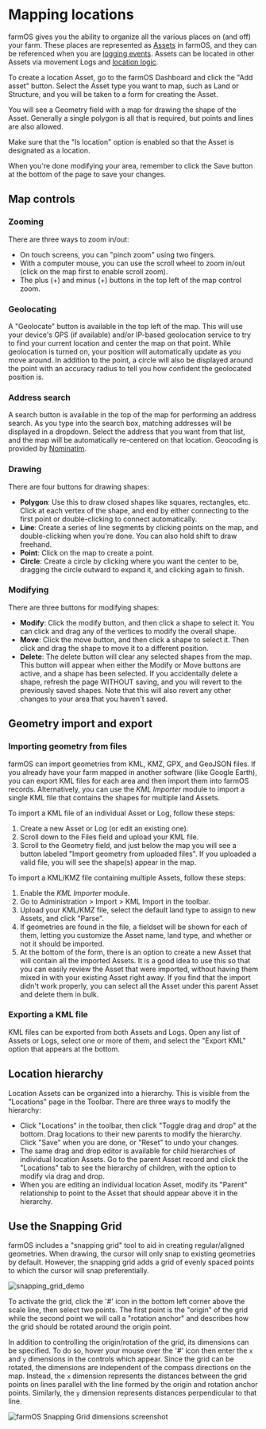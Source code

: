 # Mapping locations

farmOS gives you the ability to organize all the various places on (and off)
your farm. These places are represented as [Assets](/guide/assets) in farmOS,
and they can be referenced when you are [logging events](/guide/logs). Assets
can be located in other Assets via movement Logs and
[location logic](/guide/location).

To create a location Asset, go to the farmOS Dashboard and click the "Add
asset" button. Select the Asset type you want to map, such as Land or
Structure, and you will be taken to a form for creating the Asset.

You will see a Geometry field with a map for drawing the shape of the Asset.
Generally a single polygon is all that is required, but points and lines are
also allowed.

Make sure that the "Is location" option is enabled so that the Asset is
designated as a location.

When you're done modifying your area, remember to click the Save button at the
bottom of the page to save your changes.

## Map controls

### Zooming

There are three ways to zoom in/out:

- On touch screens, you can "pinch zoom" using two fingers.
- With a computer mouse, you can use the scroll wheel to zoom in/out (click
   on the map first to enable scroll zoom).
- The plus (+) and minus (+) buttons in the top left of the map control zoom.

### Geolocating

A "Geolocate" button is available in the top left of the map. This will use your
device's GPS (if available) and/or IP-based geolocation service to try to find
your current location and center the map on that point. While geolocation is
turned on, your position will automatically update as you move around. In
addition to the point, a circle will also be displayed around the point with an
accuracy radius to tell you how confident the geolocated position is.

### Address search

A search button is available in the top of the map for performing an address
search. As you type into the search box, matching addresses will be displayed
in a dropdown. Select the address that you want from that list, and the map
will be automatically re-centered on that location. Geocoding is provided by
[Nominatim](https://nominatim.org/).

### Drawing

There are four buttons for drawing shapes:

- **Polygon**: Use this to draw closed shapes like squares, rectangles, etc.
  Click at each vertex of the shape, and end by either connecting to the first
  point or double-clicking to connect automatically.
- **Line**: Create a series of line segments by clicking points on the map, and
  double-clicking when you're done. You can also hold shift to draw freehand.
- **Point**: Click on the map to create a point.
- **Circle**: Create a circle by clicking where you want the center to be,
  dragging the circle outward to expand it, and clicking again to finish.

### Modifying

There are three buttons for modifying shapes:

- **Modify**: Click the modify button, and then click a shape to select it. You
  can click and drag any of the vertices to modify the overall shape.
- **Move**: Click the move button, and then click a shape to select it. Then
  click and drag the shape to move it to a different position.
- **Delete**: The delete button will clear any selected shapes from the map.
  This button will appear when either the Modify or Move buttons are active,
  and a shape has been selected. If you accidentally delete a shape, refresh
  the page WITHOUT saving, and you will revert to the previously saved shapes.
  Note that this will also revert any other changes to your area that you
  haven't saved.

## Geometry import and export

### Importing geometry from files

farmOS can import geometries from KML, KMZ, GPX, and GeoJSON files. If you
already have your farm mapped in another software (like Google Earth), you
can export KML files for each area and then import them into farmOS records.
Alternatively, you can use the *KML Importer* module to import a single KML
file that contains the shapes for multiple land Assets.

To import a KML file of an individual Asset or Log, follow these steps:

1. Create a new Asset or Log (or edit an existing one).
2. Scroll down to the Files field and upload your KML file.
3. Scroll to the Geometry field, and just below the map you will see a button
   labeled "Import geometry from uploaded files". If you uploaded a valid file,
   you will see the shape(s) appear in the map.

To import a KML/KMZ file containing multiple Assets, follow these steps:

1. Enable the *KML Importer* module.
2. Go to Administration > Import > KML Import in the toolbar.
3. Upload your KML/KMZ file, select the default land type to assign to new
   Assets, and click "Parse".
4. If geometries are found in the file, a fieldset will be shown for each of
   them, letting you customize the Asset name, land type, and whether or not it
   should be imported.
5. At the bottom of the form, there is an option to create a new Asset that will
   contain all the imported Assets. It is a good idea to use this so that you
   can easily review the Asset that were imported, without having them mixed in
   with your existing Asset right away. If you find that the import didn't work
   properly, you can select all the Asset under this parent Asset and delete them
   in bulk.

### Exporting a KML file

KML files can be exported from both Assets and Logs. Open any list of Assets or
Logs, select one or more of them, and select the "Export KML" option that
appears at the bottom.

## Location hierarchy

Location Assets can be organized into a hierarchy. This is visible from the
"Locations" page in the Toolbar. There are three ways to modify the hierarchy:

- Click "Locations" in the toolbar, then click "Toggle drag and drop" at the
  bottom. Drag locations to their new parents to modify the hierarchy. Click
  "Save" when you are done, or "Reset" to undo your changes.
- The same drag and drop editor is available for child hierarchies of
  individual location Assets. Go to the parent Asset record and click the
  "Locations" tab to see the hierarchy of children, with the option to modify
  via drag and drop.
- When you are editing an individual location Asset, modify its "Parent"
  relationship to point to the Asset that should appear above it in the
  hierarchy.

## Use the Snapping Grid

farmOS includes a "snapping grid" tool to aid in creating regular/aligned
geometries. When drawing, the cursor will only snap to existing geometries by
default. However, the snapping grid adds a grid of evenly spaced points to which
the cursor will snap preferentially.

![snapping_grid_demo](https://user-images.githubusercontent.com/30754460/88995756-5cb22300-d2a0-11ea-88a1-50edac1c0168.gif)

To activate the grid, click the '#' icon in the bottom left corner above the
scale line, then select two points. The first point is the "origin" of the grid
while the second point we will call a "rotation anchor" and describes how the
grid should be rotated around the origin point.

In addition to controlling the origin/rotation of the grid, its dimensions can
be specified. To do so, hover your mouse over the '#' icon then enter the `x` and
`y` dimensions in the controls which appear. Since the grid can be rotated, the
dimensions are independent of the compass directions on the map. Instead, the `x`
dimension represents the distances between the grid points on lines parallel with
the line formed by the origin and rotation anchor points. Similarly, the `y` dimension
represents distances perpendicular to that line.

![farmOS Snapping Grid dimensions screenshot](/img/snapping_grid_dimension_explanation.png)
